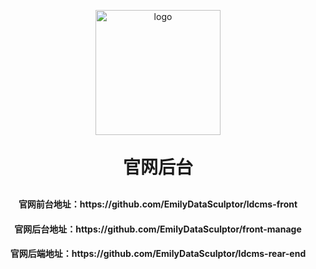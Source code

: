<p align="center">
	<img alt="logo" src="https://thumbnail0.baidupcs.com/thumbnail/b916025a0i5449361627d62f5ac94387?fid=1102438199308-250528-1095850052543233&time=1726038000&rt=sh&sign=FDTAER-DCb740ccc5511e5e8fedcff06b081203-YkLQbegBRDGvnbx8QjoCtVVm734%3D&expires=8h&chkv=0&chkbd=0&chkpc=&dp-logid=141718338706016110&dp-callid=0&file_type=0&size=c710_u400&quality=100&vuk=-&ft=video" style=" width: 200px; height: 200px ">
</p>
<h1 align="center" style="margin: 30px 0 30px; font-weight: bold;">官网后台</h1>
<h4 align="center"> 官网前台地址：https://github.com/EmilyDataSculptor/ldcms-front</h4>
<h4 align="center">官网后台地址：https://github.com/EmilyDataSculptor/front-manage </h4>
<h4 align="center">官网后端地址：https://github.com/EmilyDataSculptor/ldcms-rear-end </h4>
